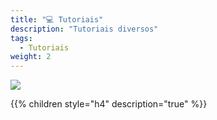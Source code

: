 ```yaml
---
title: "💻 Tutoriais"
description: "Tutoriais diversos"
tags:
  - Tutoriais
weight: 2
---
```


![](/images/undraw_developer_activity_bv83.svg?width=300)

{{% children style="h4" description="true" %}}
